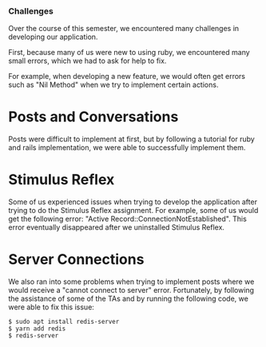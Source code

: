 ### Challenges

Over the course of this semester, we encountered many challenges in developing our application.

First, because many of us were new to using ruby, we encountered many small errors, which we had to ask for help to fix.

For example, when developing a new feature, we would often get errors such as "Nil Method" when we try to implement certain actions.


# Posts and Conversations

Posts were difficult to implement at first, but by following a tutorial for ruby and rails implementation, we were able to successfully implement them.

# Stimulus Reflex

Some of us experienced issues when trying to develop the application after trying to do the Stimulus Reflex assignment. For example, some of us would get the following error:
"Active Record::ConnectionNotEstablished".  This error eventually disappeared after we uninstalled Stimulus Reflex.

# Server Connections

We also ran into some problems when trying to implement posts where we would receive a "cannot connect to server" error.  Fortunately, by following the assistance of some of the
TAs and by running the following code, we were able to fix this issue:

```
$ sudo apt install redis-server
$ yarn add redis
$ redis-server
```
